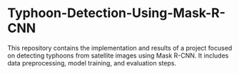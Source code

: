 # Typhoon-Detection-Using-Mask-R-CNN
This repository contains the implementation and results of a project focused on detecting typhoons from satellite images using Mask R-CNN. It includes data preprocessing, model training, and evaluation steps.
